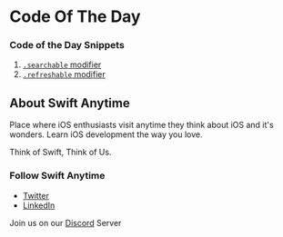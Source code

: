 # Code Of The Day

### Code of the Day Snippets

1.  [`.searchable` modifier](https://github.com/SwiftAnytime/CodeOfTheDay/blob/main/Searchable.swift)
2.  [`.refreshable` modifier](https://github.com/SwiftAnytime/CodeOfTheDay/blob/main/Refreshable.swift)

## About Swift Anytime
Place where iOS enthusiasts visit anytime they think about iOS and it's wonders.
Learn iOS development the way you love. 

Think of Swift, Think of Us.

### Follow Swift Anytime
* [Twitter](https://twitter.com/swiftanytime)
* [LinkedIn](https://www.linkedin.com/company/swift-anytime)

Join us on our [Discord](https://discord.com/invite/MJcJsz57Rm) Server
